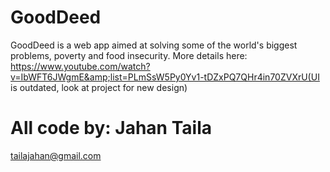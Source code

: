 # GoodDeed
GoodDeed is a web app aimed at solving some of the world's biggest problems, poverty and food insecurity. More details here: https://www.youtube.com/watch?v=IbWFT6JWgmE&amp;list=PLmSsW5Py0Yv1-tDZxPQ7QHr4in70ZVXrU(UI is outdated, look at project for new design)


# All code by: Jahan Taila 

tailajahan@gmail.com
